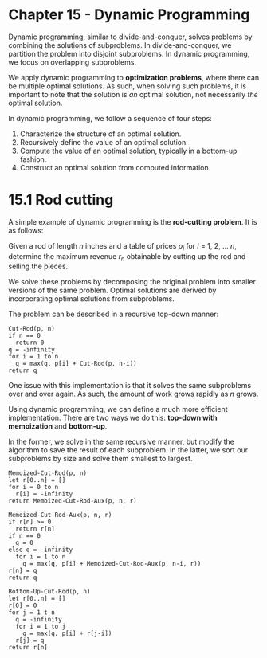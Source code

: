 # Chapter 15 - Dynamic Programming

Dynamic programming, similar to divide-and-conquer, solves problems by combining
the solutions of subproblems. In divide-and-conquer, we partition the problem
into disjoint subproblems. In dynamic programming, we focus on overlapping
subproblems.

We apply dynamic programming to **optimization problems**, where there can be
multiple optimal solutions. As such, when solving such problems, it is
important to note that the solution is *an* optimal solution, not necessarily
*the* optimal solution.

In dynamic programming, we follow a sequence of four steps:

1. Characterize the structure of an optimal solution.
2. Recursively define the value of an optimal solution.
3. Compute the value of an optimal solution, typically in a bottom-up fashion.
4. Construct an optimal solution from computed information.

# 15.1 Rod cutting

A simple example of dynamic programming is the **rod-cutting problem**. It is as
follows:

Given a rod of length *n* inches and a table of prices *p<sub>i</sub>* for *i* =
1, 2, ... *n*, determine the maximum revenue *r<sub>n</sub>* obtainable by
cutting up the rod and selling the pieces.

We solve these problems by decomposing the original problem into smaller
versions of the same problem. Optimal solutions are derived by incorporating
optimal solutions from subproblems.

The problem can be described in a recursive top-down manner:
```
Cut-Rod(p, n)
if n == 0
  return 0
q = -infinity
for i = 1 to n
  q = max(q, p[i] + Cut-Rod(p, n-i))
return q
```

One issue with this implementation is that it solves the same subproblems over
and over again. As such, the amount of work grows rapidly as *n* grows.

Using dynamic programming, we can define a much more efficient implementation.
There are two ways we do this: **top-down with memoization** and **bottom-up**.

In the former, we solve in the same recursive manner, but modify the algorithm
to save the result of each subproblem. In the latter, we sort our subproblems by
size and solve them smallest to largest.

```
Memoized-Cut-Rod(p, n)
let r[0..n] = []
for i = 0 to n
  r[i] = -infinity
return Memoized-Cut-Rod-Aux(p, n, r)

Memoized-Cut-Rod-Aux(p, n, r)
if r[n] >= 0
  return r[n]
if n == 0
  q = 0
else q = -infinity
  for i = 1 to n
    q = max(q, p[i] + Memoized-Cut-Rod-Aux(p, n-i, r))
r[n] = q
return q

Bottom-Up-Cut-Rod(p, n)
let r[0..n] = []
r[0] = 0
for j = 1 t n
  q = -infinity
  for i = 1 to j
    q = max(q, p[i] + r[j-i])
  r[j] = q
return r[n]
```


